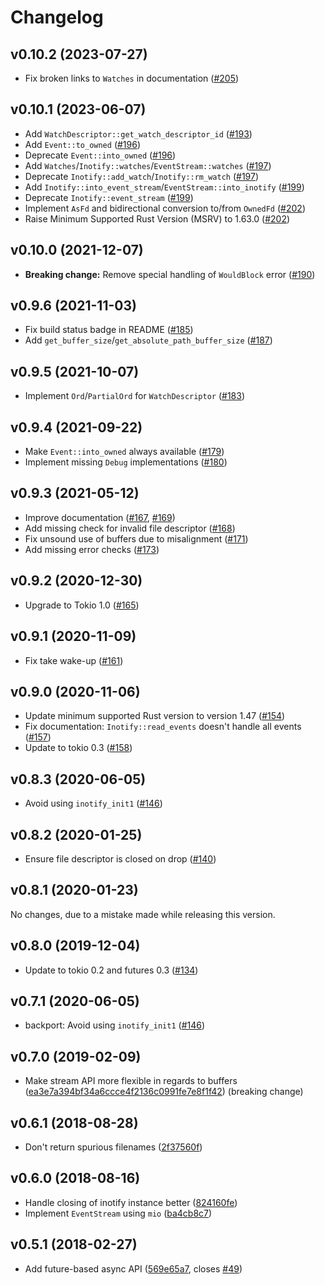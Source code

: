 # Changelog

## v0.10.2 (2023-07-27)

- Fix broken links to `Watches` in documentation ([#205])

[#205]: https://github.com/hannobraun/inotify-rs/pull/205


## v0.10.1 (2023-06-07)

- Add `WatchDescriptor::get_watch_descriptor_id` ([#193])
- Add `Event::to_owned` ([#196])
- Deprecate `Event::into_owned` ([#196])
- Add `Watches`/`Inotify::watches`/`EventStream::watches` ([#197])
- Deprecate `Inotify::add_watch`/`Inotify::rm_watch` ([#197])
- Add `Inotify::into_event_stream`/`EventStream::into_inotify` ([#199])
- Deprecate `Inotify::event_stream` ([#199])
- Implement `AsFd` and bidirectional conversion to/from `OwnedFd` ([#202])
- Raise Minimum Supported Rust Version (MSRV) to 1.63.0 ([#202])

[#193]: https://github.com/hannobraun/inotify-rs/pull/193
[#196]: https://github.com/hannobraun/inotify-rs/pull/196
[#197]: https://github.com/hannobraun/inotify-rs/pull/197
[#199]: https://github.com/hannobraun/inotify-rs/pull/199
[#202]: https://github.com/hannobraun/inotify-rs/pull/202


## v0.10.0 (2021-12-07)

- **Breaking change:** Remove special handling of `WouldBlock` error ([#190])

[#190]: https://github.com/hannobraun/inotify-rs/pull/190


## v0.9.6 (2021-11-03)

- Fix build status badge in README ([#185])
- Add `get_buffer_size`/`get_absolute_path_buffer_size` ([#187])

[#185]: https://github.com/hannobraun/inotify-rs/pull/185
[#187]: https://github.com/hannobraun/inotify-rs/pull/187


## v0.9.5 (2021-10-07)

- Implement `Ord`/`PartialOrd` for `WatchDescriptor` ([#183])

[#183]: https://github.com/hannobraun/inotify-rs/pull/183


## v0.9.4 (2021-09-22)

- Make `Event::into_owned` always available ([#179])
- Implement missing `Debug` implementations ([#180])

[#179]: https://github.com/hannobraun/inotify-rs/pull/179
[#180]: https://github.com/hannobraun/inotify-rs/pull/180


## v0.9.3 (2021-05-12)

- Improve documentation ([#167], [#169])
- Add missing check for invalid file descriptor ([#168])
- Fix unsound use of buffers due to misalignment ([#171])
- Add missing error checks ([#173])

[#167]: https://github.com/hannobraun/inotify-rs/pull/167
[#168]: https://github.com/hannobraun/inotify-rs/pull/168
[#169]: https://github.com/hannobraun/inotify-rs/pull/169
[#171]: https://github.com/hannobraun/inotify-rs/pull/171
[#173]: https://github.com/hannobraun/inotify-rs/pull/173


## v0.9.2 (2020-12-30)

- Upgrade to Tokio 1.0 ([#165])

[#165]: https://github.com/hannobraun/inotify/pull/165


## v0.9.1 (2020-11-09)

- Fix take wake-up ([#161])

[#161]: https://github.com/hannobraun/inotify/pull/161


## v0.9.0 (2020-11-06)

- Update minimum supported Rust version to version 1.47 ([#154])
- Fix documentation: `Inotify::read_events` doesn't handle all events ([#157])
- Update to tokio 0.3 ([#158])

[#154]: https://github.com/hannobraun/inotify/pull/154
[#157]: https://github.com/hannobraun/inotify/pull/157
[#158]: https://github.com/hannobraun/inotify/pull/158


## v0.8.3 (2020-06-05)

- Avoid using `inotify_init1` ([#146])

[#146]: https://github.com/hannobraun/inotify/pull/146


## v0.8.2 (2020-01-25)

- Ensure file descriptor is closed on drop ([#140])

[#140]: https://github.com/inotify-rs/inotify/pull/140


## v0.8.1 (2020-01-23)

No changes, due to a mistake made while releasing this version.


## v0.8.0 (2019-12-04)

- Update to tokio 0.2 and futures 0.3 ([#134])

[#134]: https://github.com/inotify-rs/inotify/pull/134


## v0.7.1 (2020-06-05)

- backport: Avoid using `inotify_init1` ([#146])

[#146]: https://github.com/hannobraun/inotify/pull/146


## v0.7.0 (2019-02-09)

- Make stream API more flexible in regards to buffers ([ea3e7a394bf34a6ccce4f2136c0991fe7e8f1f42](ea3e7a394bf34a6ccce4f2136c0991fe7e8f1f42)) (breaking change)


## v0.6.1 (2018-08-28)

- Don't return spurious filenames ([2f37560f](2f37560f))


## v0.6.0 (2018-08-16)

- Handle closing of inotify instance better ([824160fe](824160fe))
- Implement `EventStream` using `mio` ([ba4cb8c7](ba4cb8c7))


## v0.5.1 (2018-02-27)

- Add future-based async API ([569e65a7](569e65a7), closes [#49](49))
